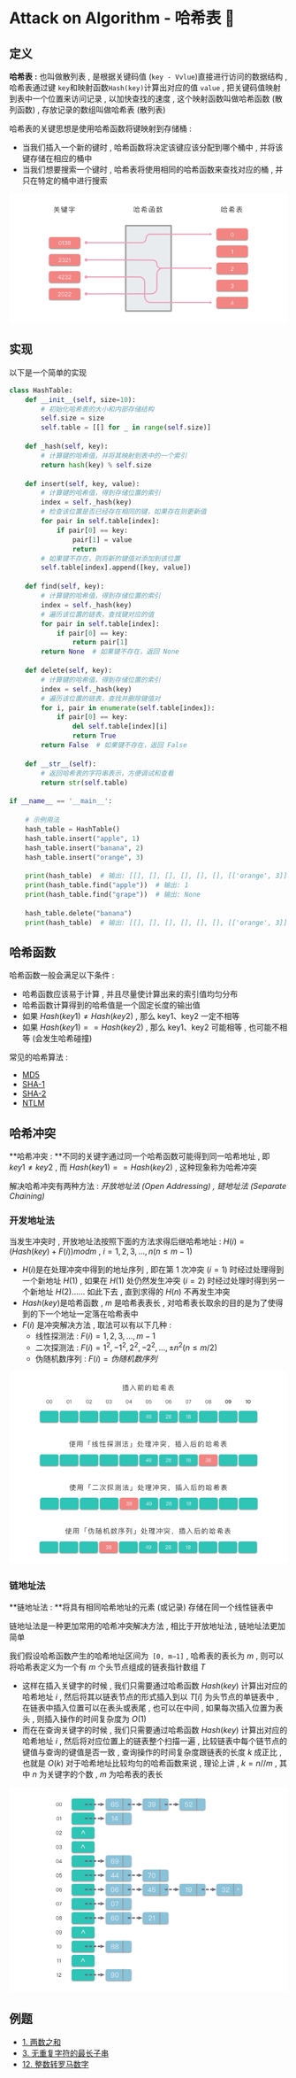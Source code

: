 # Attack on Algorithm - 哈希表 🐝 

## 定义

**哈希表** **:** 也叫做散列表 , 是根据关键码值 (`key - Vvlue`)直接进行访问的数据结构 , 哈希表通过键 `key`和映射函数`Hash(key)`计算出对应的值 `value` , 把关键码值映射到表中一个位置来访问记录 , 以加快查找的速度 , 这个映射函数叫做哈希函数 (散列函数) , 存放记录的数组叫做哈希表 (散列表) 

哈希表的关键思想是使用哈希函数将键映射到存储桶 : 

- 当我们插入一个新的键时 , 哈希函数将决定该键应该分配到哪个桶中 , 并将该键存储在相应的桶中
- 当我们想要搜索一个键时 , 哈希表将使用相同的哈希函数来查找对应的桶 , 并只在特定的桶中进行搜索

![hash-01](https://github.com/attack-on-backend/algorithm/blob/master/assert/hash-01.png?raw=true)

## 实现

以下是一个简单的实现

```python
class HashTable:
    def __init__(self, size=10):
        # 初始化哈希表的大小和内部存储结构
        self.size = size
        self.table = [[] for _ in range(self.size)]

    def _hash(self, key):
        # 计算键的哈希值，并将其映射到表中的一个索引
        return hash(key) % self.size

    def insert(self, key, value):
        # 计算键的哈希值，得到存储位置的索引
        index = self._hash(key)
        # 检查该位置是否已经存在相同的键，如果存在则更新值
        for pair in self.table[index]:
            if pair[0] == key:
                pair[1] = value
                return
        # 如果键不存在，则将新的键值对添加到该位置
        self.table[index].append([key, value])

    def find(self, key):
        # 计算键的哈希值，得到存储位置的索引
        index = self._hash(key)
        # 遍历该位置的链表，查找键对应的值
        for pair in self.table[index]:
            if pair[0] == key:
                return pair[1]
        return None  # 如果键不存在，返回 None

    def delete(self, key):
        # 计算键的哈希值，得到存储位置的索引
        index = self._hash(key)
        # 遍历该位置的链表，查找并删除键值对
        for i, pair in enumerate(self.table[index]):
            if pair[0] == key:
                del self.table[index][i]
                return True
        return False  # 如果键不存在，返回 False

    def __str__(self):
        # 返回哈希表的字符串表示，方便调试和查看
        return str(self.table)

if __name__ == '__main__':
    
    # 示例用法
    hash_table = HashTable()
    hash_table.insert("apple", 1)
    hash_table.insert("banana", 2)
    hash_table.insert("orange", 3)
    
    print(hash_table)  # 输出: [[], [], [], [], [], [], [['orange', 3]], [], [], [['banana', 2], ['apple', 1]]]
    print(hash_table.find("apple"))  # 输出: 1
    print(hash_table.find("grape"))  # 输出: None
    
    hash_table.delete("banana")
    print(hash_table)  # 输出: [[], [], [], [], [], [], [['orange', 3]], [], [], [['apple', 1]]]
```

## 哈希函数

哈希函数一般会满足以下条件 : 

- 哈希函数应该易于计算 , 并且尽量使计算出来的索引值均匀分布
- 哈希函数计算得到的哈希值是一个固定长度的输出值
- 如果 $Hash(key1)≠Hash(key2)$ , 那么 key1、key2 一定不相等
- 如果 $Hash(key1)==Hash(key2)$ , 那么 key1、key2 可能相等 , 也可能不相等 (会发生哈希碰撞)

常见的哈希算法 : 

- [MD5](https://en.wikipedia.org/wiki/MD5)
- [SHA-1](https://en.wikipedia.org/wiki/SHA-1)
- [SHA-2](https://en.wikipedia.org/wiki/SHA-2)
- [NTLM](https://it.wikipedia.org/wiki/NTLM)

## 哈希冲突

**哈希冲突 : **不同的关键字通过同一个哈希函数可能得到同一哈希地址 , 即 $key1≠key2$ , 而 $Hash(key1)==Hash(key2)$ , 这种现象称为哈希冲突

解决哈希冲突有两种方法 : *开放地址法 (Open Addressing) , 链地址法 (Separate Chaining)*

### 开发地址法

当发生冲突时 , 开放地址法按照下面的方法求得后继哈希地址 : $H(i)=(Hash(key)+F(i)) mod m$ , $i=1,2,3,...,n(n≤m−1)$

- $H(i)$是在处理冲突中得到的地址序列 , 即在第 1 次冲突 ($i=1$) 时经过处理得到一个新地址 $H(1)$ , 如果在 $H(1)$ 处仍然发生冲突 ($i=2$) 时经过处理时得到另一个新地址 $H(2)$…… 如此下去 , 直到求得的 $H(n)$ 不再发生冲突
- $Hash(key)$是哈希函数 , $m$ 是哈希表表长 , 对哈希表长取余的目的是为了使得到的下一个地址一定落在哈希表中
- $F(i)$ 是冲突解决方法 , 取法可以有以下几种 : 
  - 线性探测法 : $F(i)=1,2,3,...,m−1$
  - 二次探测法 : $F(i)=1^2,−1^2,2^2,−2^2,...,±n^2(n≤m/2)$
  - 伪随机数序列 : $F(i)=伪随机数序列$

![hash-02](https://github.com/attack-on-backend/algorithm/blob/master/assert/hash-02.png?raw=true)

### 链地址法

**链地址法 : **将具有相同哈希地址的元素 (或记录) 存储在同一个线性链表中

链地址法是一种更加常用的哈希冲突解决方法 , 相比于开放地址法 , 链地址法更加简单

我们假设哈希函数产生的哈希地址区间为` [0, m−1]` , 哈希表的表长为 $m$ , 则可以将哈希表定义为一个有 $m$ 个头节点组成的链表指针数组 $T$

- 这样在插入关键字的时候 , 我们只需要通过哈希函数 $Hash(key)$ 计算出对应的哈希地址 $i$  , 然后将其以链表节点的形式插入到以 $T[i]$ 为头节点的单链表中 , 在链表中插入位置可以在表头或表尾 , 也可以在中间 , 如果每次插入位置为表头 , 则插入操作的时间复杂度为 $O(1)$
- 而在在查询关键字的时候 , 我们只需要通过哈希函数 $Hash(key)$ 计算出对应的哈希地址 $i$  , 然后将对应位置上的链表整个扫描一遍 , 比较链表中每个链节点的键值与查询的键值是否一致 , 查询操作的时间复杂度跟链表的长度 $k$ 成正比 , 也就是 $O(k)$ 对于哈希地址比较均匀的哈希函数来说 , 理论上讲 , $k=n//m$ , 其中 $n$ 为关键字的个数 , $m$ 为哈希表的表长

![hash-03](https://github.com/attack-on-backend/algorithm/blob/master/assert/hash-03.png?raw=true)

## 例题

- [1. 两数之和](https://leetcode.cn/problems/two-sum/)
- [3. 无重复字符的最长子串](https://leetcode.cn/problems/longest-substring-without-repeating-characters/)
- [12. 整数转罗马数字](https://leetcode.cn/problems/integer-to-roman/)



